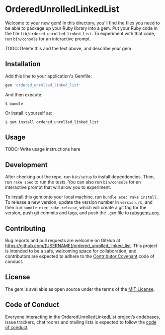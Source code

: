 # OrderedUnrolledLinkedList

Welcome to your new gem! In this directory, you'll find the files you need to be able to package up your Ruby library into a gem. Put your Ruby code in the file `lib/ordered_unrolled_linked_list`. To experiment with that code, run `bin/console` for an interactive prompt.

TODO: Delete this and the text above, and describe your gem

## Installation

Add this line to your application's Gemfile:

```ruby
gem 'ordered_unrolled_linked_list'
```

And then execute:

    $ bundle

Or install it yourself as:

    $ gem install ordered_unrolled_linked_list

## Usage

TODO: Write usage instructions here

## Development

After checking out the repo, run `bin/setup` to install dependencies. Then, run `rake spec` to run the tests. You can also run `bin/console` for an interactive prompt that will allow you to experiment.

To install this gem onto your local machine, run `bundle exec rake install`. To release a new version, update the version number in `version.rb`, and then run `bundle exec rake release`, which will create a git tag for the version, push git commits and tags, and push the `.gem` file to [rubygems.org](https://rubygems.org).

## Contributing

Bug reports and pull requests are welcome on GitHub at https://github.com/[USERNAME]/ordered_unrolled_linked_list. This project is intended to be a safe, welcoming space for collaboration, and contributors are expected to adhere to the [Contributor Covenant](http://contributor-covenant.org) code of conduct.

## License

The gem is available as open source under the terms of the [MIT License](https://opensource.org/licenses/MIT).

## Code of Conduct

Everyone interacting in the OrderedUnrolledLinkedList project’s codebases, issue trackers, chat rooms and mailing lists is expected to follow the [code of conduct](https://github.com/[USERNAME]/ordered_unrolled_linked_list/blob/master/CODE_OF_CONDUCT.md).
